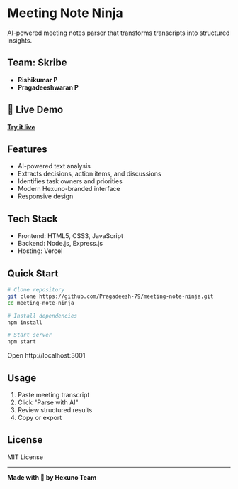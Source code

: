 # Meeting Note Ninja

AI-powered meeting notes parser that transforms transcripts into structured insights.

## Team: Skribe
- **Rishikumar P**
- **Pragadeeshwaran P**

## 🚀 Live Demo
**[Try it live](https://meeting-note-ninja-mtoqsx72n-pragadeeshserver79-6244s-projects.vercel.app)**

## Features
- AI-powered text analysis
- Extracts decisions, action items, and discussions
- Identifies task owners and priorities
- Modern Hexuno-branded interface
- Responsive design

## Tech Stack
- Frontend: HTML5, CSS3, JavaScript
- Backend: Node.js, Express.js
- Hosting: Vercel

## Quick Start

```bash
# Clone repository
git clone https://github.com/Pragadeesh-79/meeting-note-ninja.git
cd meeting-note-ninja

# Install dependencies
npm install

# Start server
npm start
```

Open http://localhost:3001

## Usage
1. Paste meeting transcript
2. Click "Parse with AI"
3. Review structured results
4. Copy or export

## License
MIT License

---
**Made with 💜 by Hexuno Team**
